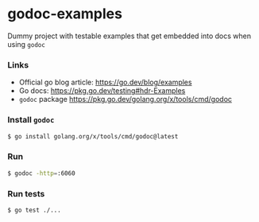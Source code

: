 # godoc-examples

Dummy project with testable examples that get embedded into docs when using `godoc`

### Links

- Official go blog article: https://go.dev/blog/examples
- Go docs: https://pkg.go.dev/testing#hdr-Examples
- `godoc` package https://pkg.go.dev/golang.org/x/tools/cmd/godoc

### Install `godoc`

```bash
$ go install golang.org/x/tools/cmd/godoc@latest
```

### Run

```bash
$ godoc -http=:6060
```

### Run tests

```bash
$ go test ./...
```
